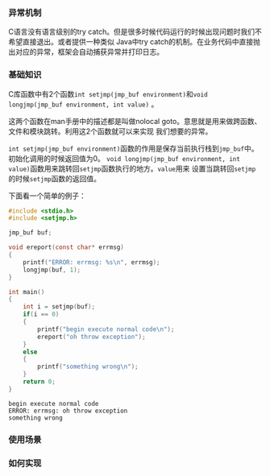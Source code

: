 ### 异常机制
C语言没有语言级别的try catch。但是很多时候代码运行的时候出现问题时我们不希望直接退出。或者提供一种类似
Java中try catch的机制。在业务代码中直接抛出对应的异常，框架会自动捕获异常并打印日志。
### 基础知识
C库函数中有2个函数`int setjmp(jmp_buf environment)`和`void longjmp(jmp_buf environment, int value)`
。

这两个函数在man手册中的描述都是叫做nolocal goto。意思就是用来做跨函数、文件和模块跳转。利用这2个函数就可以来实现
我们想要的异常。

`int setjmp(jmp_buf environment)`函数的作用是保存当前执行栈到`jmp_buf`中。初始化调用的时候返回值为0。
`void longjmp(jmp_buf environment, int value)`函数用来跳转回`setjmp`函数执行的地方。`value`用来
设置当跳转回`setjmp`的时候`setjmp`函数的返回值。

下面看一个简单的例子：
```c
#include <stdio.h>
#include <setjmp.h>

jmp_buf buf;

void ereport(const char* errmsg)
{
    printf("ERROR: errmsg: %s\n", errmsg);
    longjmp(buf, 1);
}

int main()
{
    int i = setjmp(buf);
    if(i == 0)
    {
        printf("begin execute normal code\n");
        ereport("oh throw exception");
    }
    else
    {
        printf("something wrong\n");
    }
    return 0;
}

```
```text
begin execute normal code
ERROR: errmsg: oh throw exception
something wrong

```

### 使用场景
### 如何实现